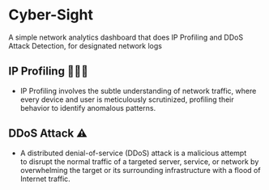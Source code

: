 # Cyber-Sight

A simple network analytics dashboard that does IP Profiling and DDoS Attack Detection, for designated network logs

## IP Profiling 🙎🏻‍♂️
- IP Profiling involves the subtle understanding of network traffic, where every device and user is meticulously scrutinized, profiling their behavior to identify anomalous patterns.

## DDoS Attack ⚠️
- A distributed denial-of-service (DDoS) attack is a malicious attempt to disrupt the normal traffic of a targeted server, service, or network by overwhelming the target or its surrounding infrastructure with a flood of Internet traffic.
